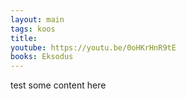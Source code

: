 ```yaml
---
layout: main
tags: koos
title: 
youtube: https://youtu.be/0oHKrHnR9tE
books: Eksodus
--- 
```

test some content here
